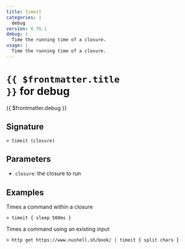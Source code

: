 ```yaml
---
title: timeit
categories: |
  debug
version: 0.76.1
debug: |
  Time the running time of a closure.
usage: |
  Time the running time of a closure.
---
```


# <code>{{ $frontmatter.title }}</code> for debug

<div class='command-title'>{{ $frontmatter.debug }}</div>

## Signature

```> timeit (closure)```

## Parameters

 -  `closure`: the closure to run

## Examples

Times a command within a closure
```shell
> timeit { sleep 500ms }
```

Times a command using an existing input
```shell
> http get https://www.nushell.sh/book/ | timeit { split chars }
```
